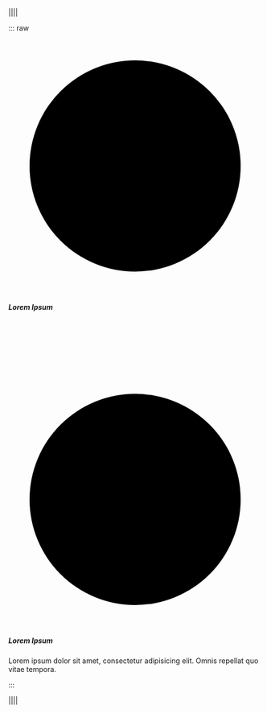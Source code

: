 ||||

::: raw
<div class="simple-card hover-info-card animate-on-hover">
    <div class="card-content">
        <svg class="card-icon main-icon" viewBox="0 0 24 24">
            <circle cx="12" cy="12" r="10" />
        </svg>
        <h5>Lorem Ipsum</h5>
    </div>
</div>

<br /><br /><br /><br /><br />

<div class="simple-card hover-info-card animate-on-hover">
    <div class="card-content">
        <svg class="card-icon main-icon" viewBox="0 0 24 24">
            <circle cx="12" cy="12" r="10" />
        </svg>
        <h5>Lorem Ipsum</h5>
    </div>
    <div class="card-content">
        <p>Lorem ipsum dolor sit amet, consectetur adipisicing elit. Omnis repellat quo vitae tempora.</p>
    </div>
</div>
:::

||||

<style lang="scss">
@import "theme";

$simple-card-background: #f0f;
$simple-card-active-background: #00f;
$simple-card-active-shadow-color: #ff0;
$simple-card-shadow:
        0 8px 10px -5px rgba($simple-card-active-shadow-color, .2),
        0 16px 24px 2px rgba($simple-card-active-shadow-color, .14),
        0 6px 30px 5px rgba($simple-card-active-shadow-color, .12);

@import "workbench";
</style>